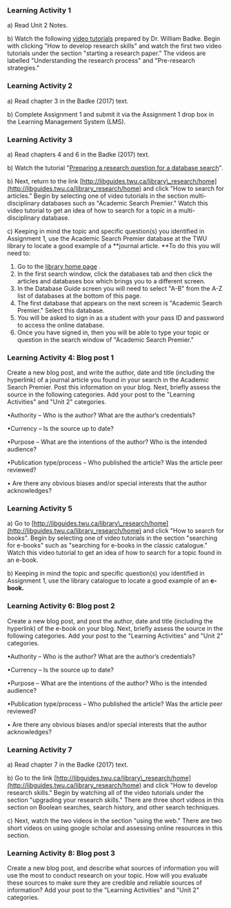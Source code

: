 ### Learning Activity 1

a\) Read Unit 2 Notes.

b\) Watch the following [video tutorials](http://libguides.twu.ca/library_research/home) prepared by Dr. William Badke. Begin with clicking "How to develop research skills" and watch the first two video tutorials under the section "starting a research paper."  The videos are labelled "Understanding the research process" and "Pre-research strategies."

### Learning Activity 2

a\) Read chapter 3 in the Badke \(2017\) text.

b\) Complete Assignment 1 and submit it via the Assignment 1 drop box in the Learning Management System \(LMS\).

### Learning Activity 3

a\) Read chapters 4 and 6 in the Badke \(2017\) text.

b\) Watch the tutorial "[Preparing a research question for a database search](https://vimeo.com/161998287/7661f12293)".

b\) Next, return to the link [http://libguides.twu.ca/library\_research/home](http://libguides.twu.ca/library_research/home) and click "How to search for articles." Begin by selecting one of video tutorials in the section multi-disciplinary databases such as "Academic Search Premier."  Watch this video tutorial to get an idea of how to search for a topic in a multi-disciplinary database.

c\) Keeping in mind the topic and specific question\(s\) you identified in Assignment 1, use the Academic Search Premier database at the TWU library to locate a good example of a **journal article.  **To do this you will need to:

1. Go to the [library home page](https://www.twu.ca/library) .
2. In the first search window, click the databases tab and then click the articles and databases box which brings you to a different screen.
3. In the Database Guide screen you will need to select "A-B" from the A-Z list of databases at the bottom of this page.
4. The first database that appears on the next screen is "Academic Search Premier."  Select this database.  
5. You will be asked to sign in as a student with your pass ID and password to access the online database.
6. Once you have signed in, then you will be able to type your topic or question in the search window of "Academic Search Premier."

### Learning Activity 4: Blog post 1

Create a new blog post, and write the author, date and title \(including the hyperlink\) of a journal article you found in your search in the Academic Search Premier.  Post this information on your blog.  Next, briefly assess the source in the following categories. Add your post to the "Learning Activities" and "Unit 2" categories.

•Authority – Who is the author? What are the author’s credentials?

•Currency – Is the source up to date?

•Purpose – What are the intentions of the author? Who is the intended audience?

•Publication type/process – Who published the article? Was the article peer reviewed?

• Are there any obvious biases and/or special interests that the author acknowledges?

### Learning Activity 5

a\) Go to [http://libguides.twu.ca/library\_research/home](http://libguides.twu.ca/library_research/home) and click  "How to search for books". Begin by selecting one of video tutorials in the section "searching for e-books" such as "searching for e-books in the classic catalogue."  Watch this video tutorial to get an idea of how to search for a topic found in an e-book.

b\) Keeping in mind the topic and specific question\(s\) you identified in Assignment 1, use the library catalogue to locate a good example of an **e-book.**

### Learning Activity 6: Blog post 2

Create a new blog post, and post the author, date and title \(including the hyperlink\) of the e-book on your blog.  Next, briefly assess the source in the following categories. Add your post to the "Learning Activities" and "Unit 2" categories.

•Authority – Who is the author? What are the author’s credentials?

•Currency – Is the source up to date?

•Purpose – What are the intentions of the author? Who is the intended audience?

•Publication type/process – Who published the article? Was the article peer reviewed?

• Are there any obvious biases and/or special interests that the author acknowledges?

### Learning Activity 7

a\) Read chapter 7 in the Badke \(2017\) text.

b\) Go to the link [http://libguides.twu.ca/library\_research/home](http://libguides.twu.ca/library_research/home) and click  "How to develop research skills."  Begin by watching all of the video tutorials under the section "upgrading your research skills." There are three short videos in this section on Boolean searches, search history, and other search techniques.

c\) Next, watch the two videos in the section "using the web."  There are two short videos on using google scholar and assessing online resources in this section.

### Learning Activity 8: Blog post 3

Create a new blog post, and describe what sources of information you will use the most to conduct research on your topic.  How will you evaluate these sources to make sure they are credible and reliable sources of information? Add your post to the "Learning Activities" and "Unit 2" categories.

### 



